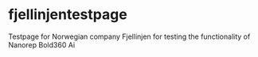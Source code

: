 # fjellinjentestpage
Testpage for Norwegian company Fjellinjen for testing the functionality of Nanorep Bold360 Ai
